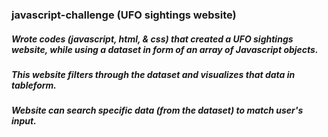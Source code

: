 ### javascript-challenge (UFO sightings website)
##### Wrote codes (javascript, html, & css) that created a UFO sightings website, while using a dataset in form of an array of Javascript objects. 
##### This website filters through the dataset and visualizes that data in tableform. 
##### Website can search specific data (from the dataset) to match user's input.
